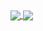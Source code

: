 <a href="https://github.com/ChristopherRose13/github-readme-stats">
  <img align="center" src="https://github-readme-stats.vercel.app/api?username=ChristopherRose13&show_icons=true&theme=merko" />
</a>
<a href="https://github-readme-stats.vercel.app/api/top-langs/?username=anuraghazra&layout=compact">
  <img align="center" src="https://github-readme-stats.vercel.app/api/top-langs/?username=ChristopherRose13)](https://github.com/ChristopherRose13/github-readme-stats" />
</a>
